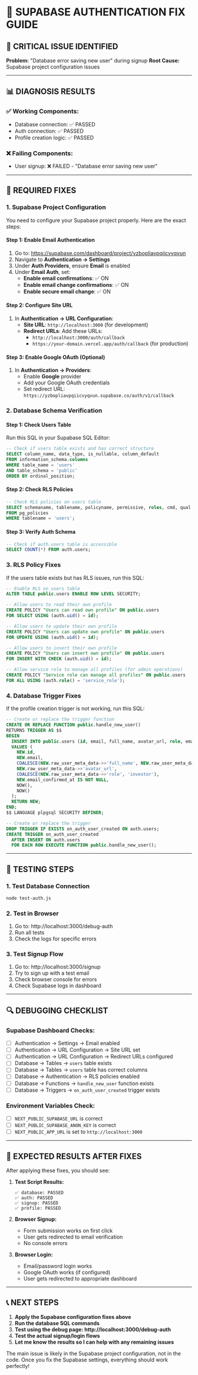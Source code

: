 # 🔧 **SUPABASE AUTHENTICATION FIX GUIDE**

## **🚨 CRITICAL ISSUE IDENTIFIED**

**Problem:** "Database error saving new user" during signup
**Root Cause:** Supabase project configuration issues

---

## **📊 DIAGNOSIS RESULTS**

### ✅ **Working Components:**
- Database connection: ✅ PASSED
- Auth connection: ✅ PASSED  
- Profile creation logic: ✅ PASSED

### ❌ **Failing Components:**
- User signup: ❌ FAILED - "Database error saving new user"

---

## **🔧 REQUIRED FIXES**

### **1. Supabase Project Configuration**

You need to configure your Supabase project properly. Here are the exact steps:

#### **Step 1: Enable Email Authentication**
1. Go to: https://supabase.com/dashboard/project/yzbopliavpqiicvyqvun
2. Navigate to **Authentication → Settings**
3. Under **Auth Providers**, ensure **Email** is enabled
4. Under **Email Auth**, set:
   - **Enable email confirmations**: ✅ ON
   - **Enable email change confirmations**: ✅ ON
   - **Enable secure email change**: ✅ ON

#### **Step 2: Configure Site URL**
1. In **Authentication → URL Configuration**:
   - **Site URL**: `http://localhost:3000` (for development)
   - **Redirect URLs**: Add these URLs:
     - `http://localhost:3000/auth/callback`
     - `https://your-domain.vercel.app/auth/callback` (for production)

#### **Step 3: Enable Google OAuth (Optional)**
1. In **Authentication → Providers**:
   - Enable **Google** provider
   - Add your Google OAuth credentials
   - Set redirect URL: `https://yzbopliavpqiicvyqvun.supabase.co/auth/v1/callback`

### **2. Database Schema Verification**

#### **Step 1: Check Users Table**
Run this SQL in your Supabase SQL Editor:

```sql
-- Check if users table exists and has correct structure
SELECT column_name, data_type, is_nullable, column_default
FROM information_schema.columns 
WHERE table_name = 'users' 
AND table_schema = 'public'
ORDER BY ordinal_position;
```

#### **Step 2: Check RLS Policies**
```sql
-- Check RLS policies on users table
SELECT schemaname, tablename, policyname, permissive, roles, cmd, qual
FROM pg_policies 
WHERE tablename = 'users';
```

#### **Step 3: Verify Auth Schema**
```sql
-- Check if auth.users table is accessible
SELECT COUNT(*) FROM auth.users;
```

### **3. RLS Policy Fixes**

If the users table exists but has RLS issues, run this SQL:

```sql
-- Enable RLS on users table
ALTER TABLE public.users ENABLE ROW LEVEL SECURITY;

-- Allow users to read their own profile
CREATE POLICY "Users can read own profile" ON public.users
FOR SELECT USING (auth.uid() = id);

-- Allow users to update their own profile
CREATE POLICY "Users can update own profile" ON public.users
FOR UPDATE USING (auth.uid() = id);

-- Allow users to insert their own profile
CREATE POLICY "Users can insert own profile" ON public.users
FOR INSERT WITH CHECK (auth.uid() = id);

-- Allow service role to manage all profiles (for admin operations)
CREATE POLICY "Service role can manage all profiles" ON public.users
FOR ALL USING (auth.role() = 'service_role');
```

### **4. Database Trigger Fixes**

If the profile creation trigger is not working, run this SQL:

```sql
-- Create or replace the trigger function
CREATE OR REPLACE FUNCTION public.handle_new_user()
RETURNS TRIGGER AS $$
BEGIN
  INSERT INTO public.users (id, email, full_name, avatar_url, role, email_verified, created_at, updated_at)
  VALUES (
    NEW.id,
    NEW.email,
    COALESCE(NEW.raw_user_meta_data->>'full_name', NEW.raw_user_meta_data->>'name', split_part(NEW.email, '@', 1)),
    NEW.raw_user_meta_data->>'avatar_url',
    COALESCE(NEW.raw_user_meta_data->>'role', 'investor'),
    NEW.email_confirmed_at IS NOT NULL,
    NOW(),
    NOW()
  );
  RETURN NEW;
END;
$$ LANGUAGE plpgsql SECURITY DEFINER;

-- Create or replace the trigger
DROP TRIGGER IF EXISTS on_auth_user_created ON auth.users;
CREATE TRIGGER on_auth_user_created
  AFTER INSERT ON auth.users
  FOR EACH ROW EXECUTE FUNCTION public.handle_new_user();
```

---

## **🧪 TESTING STEPS**

### **1. Test Database Connection**
```bash
node test-auth.js
```

### **2. Test in Browser**
1. Go to: http://localhost:3000/debug-auth
2. Run all tests
3. Check the logs for specific errors

### **3. Test Signup Flow**
1. Go to: http://localhost:3000/signup
2. Try to sign up with a test email
3. Check browser console for errors
4. Check Supabase logs in dashboard

---

## **🔍 DEBUGGING CHECKLIST**

### **Supabase Dashboard Checks:**
- [ ] Authentication → Settings → Email enabled
- [ ] Authentication → URL Configuration → Site URL set
- [ ] Authentication → URL Configuration → Redirect URLs configured
- [ ] Database → Tables → `users` table exists
- [ ] Database → Tables → `users` table has correct columns
- [ ] Database → Authentication → RLS policies enabled
- [ ] Database → Functions → `handle_new_user` function exists
- [ ] Database → Triggers → `on_auth_user_created` trigger exists

### **Environment Variables Check:**
- [ ] `NEXT_PUBLIC_SUPABASE_URL` is correct
- [ ] `NEXT_PUBLIC_SUPABASE_ANON_KEY` is correct
- [ ] `NEXT_PUBLIC_APP_URL` is set to `http://localhost:3000`

---

## **🚀 EXPECTED RESULTS AFTER FIXES**

After applying these fixes, you should see:

1. **Test Script Results:**
   ```
   ✅ database: PASSED
   ✅ auth: PASSED
   ✅ signup: PASSED
   ✅ profile: PASSED
   ```

2. **Browser Signup:**
   - Form submission works on first click
   - User gets redirected to email verification
   - No console errors

3. **Browser Login:**
   - Email/password login works
   - Google OAuth works (if configured)
   - User gets redirected to appropriate dashboard

---

## **📞 NEXT STEPS**

1. **Apply the Supabase configuration fixes above**
2. **Run the database SQL commands**
3. **Test using the debug page: http://localhost:3000/debug-auth**
4. **Test the actual signup/login flows**
5. **Let me know the results so I can help with any remaining issues**

The main issue is likely in the Supabase project configuration, not in the code. Once you fix the Supabase settings, everything should work perfectly!

